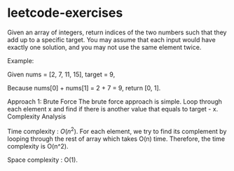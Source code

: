 # leetcode-exercises
Given an array of integers, return indices of the two numbers such that they add up to a specific target.
You may assume that each input would have exactly one solution, and you may not use the same element twice.

Example:

Given nums = [2, 7, 11, 15], target = 9,

Because nums[0] + nums[1] = 2 + 7 = 9,
return [0, 1].

Approach 1: Brute Force
The brute force approach is simple. Loop through each element x and find if there is another value that equals to target - x.
Complexity Analysis

Time complexity : $O(n^2)$. For each element, we try to find its complement by looping through the rest of array which takes O(n) time. Therefore, the time complexity is O(n^2).

Space complexity : O(1).
